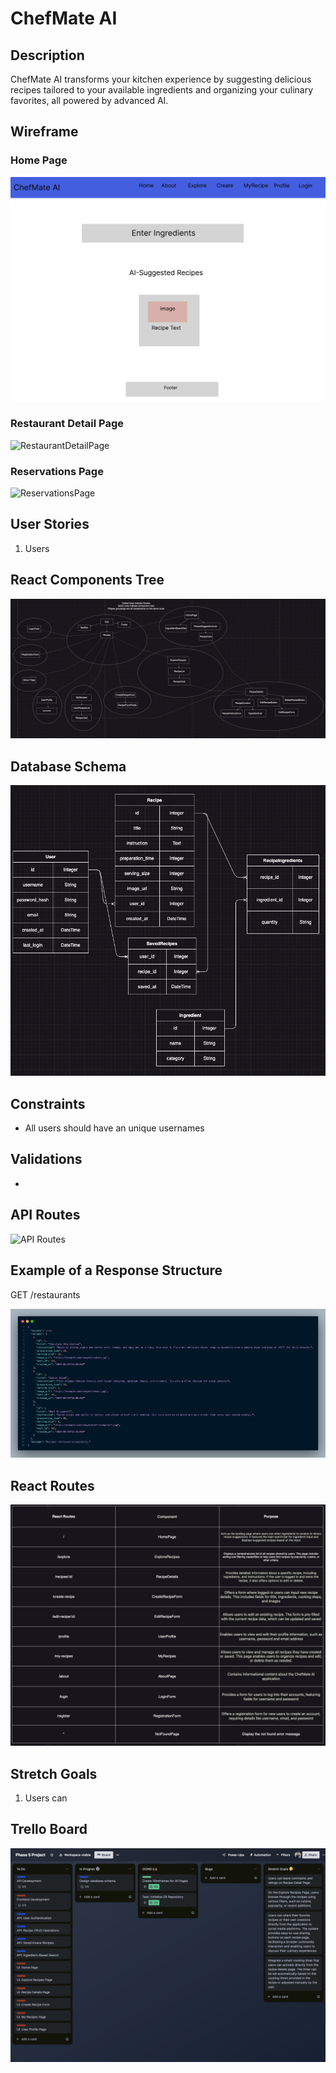 # ChefMate AI

<!-- Headings -->

## Description

ChefMate AI transforms your kitchen experience by suggesting delicious recipes tailored to your available ingredients and organizing your culinary favorites, all powered by advanced AI.

## Wireframe

### Home Page

![HomePage](./planning/HomePage.png)

### Restaurant Detail Page

![RestaurantDetailPage](./planning/RestaurantDetailPage.png)

### Reservations Page

![ReservationsPage](./planning/ReservationsPage.png)

## User Stories

1. Users

## React Components Tree

![ReactComponentsTree](./planning/ComponentTree.png)

## Database Schema

![Database](./planning/Database.png)

## Constraints

- All users should have an unique usernames

## Validations

-

## API Routes

![API Routes](./planning/API-Route.png)

## Example of a Response Structure

GET /restaurants

![ResponseStructure](./planning/ResponseStructure.png)

## React Routes

![ReactRoutes](./planning/ReactRoutes.png)

## Stretch Goals

1. Users can

## Trello Board

![Trello Board](./planning/TrelloBoard.png)
